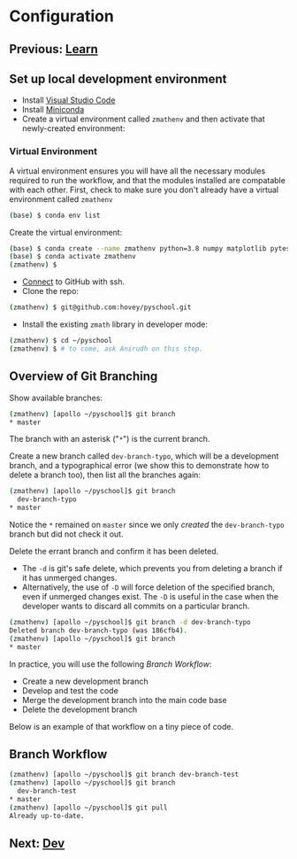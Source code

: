 # Configuration

## Previous: [Learn](learn.md)

## Set up local development environment

* Install [Visual Studio Code](https://code.visualstudio.com/)
* Install [Miniconda](https://docs.conda.io/en/latest/miniconda.html)
* Create a virtual environment called `zmathenv` and then activate that newly-created environment:

### Virtual Environment

A virtual environment ensures you will have all the necessary modules required to run the workflow, and that
the modules installed are compatable with each other.  First, check to make sure you don't already have a
virtual environment called `zmathenv` 

```bash
(base) $ conda env list
```

Create the virtual environment:

```bash 
(base) $ conda create --name zmathenv python=3.8 numpy matplotlib pytest pytest-cov flake8 black pylint
(base) $ conda activate zmathenv
(zmathenv) $
```

* [Connect](https://docs.github.com/en/free-pro-team@latest/github/authenticating-to-github/connecting-to-github-with-ssh) to GitHub with ssh.
* Clone the repo:

```bash
(zmathenv) $ git@github.com:hovey/pyschool.git
```

* Install the existing `zmath` library in developer mode:

```bash
(zmathenv) $ cd ~/pyschool
(zmathenv) $ # to come, ask Anirudh on this step.
```

## Overview of Git Branching

Show available branches:

```bash
(zmathenv) [apollo ~/pyschool]$ git branch
* master
```

The branch with an asterisk ("`*`") is the current branch.

Create a new branch called `dev-branch-typo`, which will be a development branch, 
and a typographical error (we show this to demonstrate how to delete a branch too), 
then list all the branches again:

```bash
(zmathenv) [apollo ~/pyschool]$ git branch
  dev-branch-typo
* master
```

Notice the `*` remained on `master` since we only *created* the `dev-branch-typo`
branch but did not check it out. 

Delete the errant branch and confirm it has been deleted.  

* The `-d` is git's safe delete, which prevents you from deleting 
a branch if it has unmerged changes.  
* Alternatively, the use of `-D` will force deletion of the specified branch, even if 
unmerged changes exist.  The `-D` is useful in the case when the developer wants 
to discard all commits on a particular branch.

```bash
(zmathenv) [apollo ~/pyschool]$ git branch -d dev-branch-typo
Deleted branch dev-branch-typo (was 186cfb4).
(zmathenv) [apollo ~/pyschool]$ git branch
* master
```

In practice, you will use the following *Branch Workflow*:

* Create a new development branch
* Develop and test the code
* Merge the development branch into the main code base
* Delete the development branch

Below is an example of that workflow on a tiny piece of code.

## Branch Workflow

```bash
(zmathenv) [apollo ~/pyschool]$ git branch dev-branch-test
(zmathenv) [apollo ~/pyschool]$ git branch
  dev-branch-test
* master
(zmathenv) [apollo ~/pyschool]$ git pull
Already up-to-date.
```


## Next: [Dev](dev.md)
